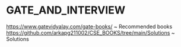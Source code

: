# GATE_AND_INTERVIEW

https://www.gatevidyalay.com/gate-books/ ~ Recommended books 
https://github.com/arkapg211002/CSE_BOOKS/tree/main/Solutions ~ Solutions
